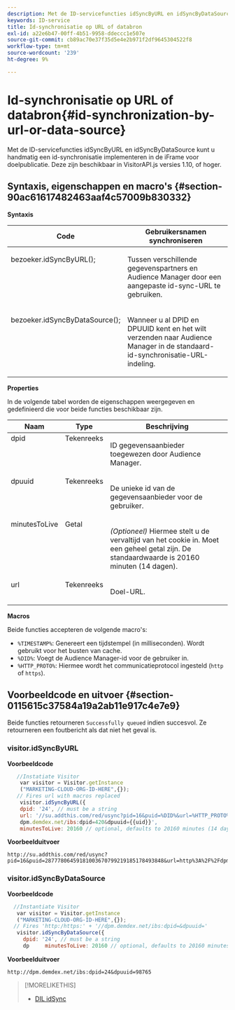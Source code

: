 ```yaml
---
description: Met de ID-servicefuncties idSyncByURL en idSyncByDataSource kunt u handmatig een id-synchronisatie implementeren in de iFrame voor doelpublicatie. Deze zijn beschikbaar in VisitorAPI.js versies 1.10, of hoger.
keywords: ID-service
title: Id-synchronisatie op URL of databron
exl-id: a22e6b47-00ff-4b51-9958-ddeccc1e507e
source-git-commit: cb89ac70e37f35d5e4e2b971f2df9645304522f8
workflow-type: tm+mt
source-wordcount: '239'
ht-degree: 9%

---
```


# Id-synchronisatie op URL of databron{#id-synchronization-by-url-or-data-source}

Met de ID-servicefuncties idSyncByURL en idSyncByDataSource kunt u handmatig een id-synchronisatie implementeren in de iFrame voor doelpublicatie. Deze zijn beschikbaar in VisitorAPI.js versies 1.10, of hoger.

## Syntaxis, eigenschappen en macro&#39;s {#section-90ac61617482463aaf4c57009b830332}

**Syntaxis**

<table id="table_ADC7501511914805A6A6B24B2DFEBA51"> 
 <thead> 
  <tr> 
   <th colname="col1" class="entry"> Code </th> 
   <th colname="col2" class="entry"> Gebruikersnamen synchroniseren </th> 
  </tr> 
 </thead>
 <tbody> 
  <tr valign="top"> 
   <td colname="col1"> <p> <span class="codeph"> bezoeker.idSyncByURL(); </span> </p> </td> 
   <td colname="col2"> <p>Tussen verschillende gegevenspartners en <span class="keyword"> Audience Manager </span> door een aangepaste id-sync-URL te gebruiken. </p> </td> 
  </tr> 
  <tr valign="top"> 
   <td colname="col1"> <p> <span class="codeph"> bezoeker.idSyncByDataSource(); </span> </p> </td> 
   <td colname="col2"> <p>Wanneer u al DPID en DPUUID kent en het wilt verzenden naar <span class="keyword"> Audience Manager </span> in de standaard-id-synchronisatie-URL-indeling. </p> <p></p> </td> 
  </tr> 
 </tbody> 
</table>

**Properties**

In de volgende tabel worden de eigenschappen weergegeven en gedefinieerd die voor beide functies beschikbaar zijn.

<table id="table_5343BE784E694C67B09A0A8878CF8001"> 
 <thead> 
  <tr> 
   <th colname="col1" class="entry"> Naam </th> 
   <th colname="col2" class="entry"> Type </th> 
   <th colname="col3" class="entry"> Beschrijving </th> 
  </tr> 
 </thead>
 <tbody> 
  <tr valign="top"> 
   <td colname="col1"> <span class="codeph"> dpid </span> </td> 
   <td colname="col2"> Tekenreeks </td> 
   <td colname="col3"> <p>ID gegevensaanbieder toegewezen door Audience Manager. </p> </td> 
  </tr> 
  <tr valign="top"> 
   <td colname="col1"> <span class="codeph"> dpuuid </span> </td> 
   <td colname="col2"> Tekenreeks </td> 
   <td colname="col3"> <p>De unieke id van de gegevensaanbieder voor de gebruiker. </p> </td> 
  </tr> 
  <tr valign="top"> 
   <td colname="col1"> <span class="codeph"> minutesToLive </span> </td> 
   <td colname="col2"> Getal </td> 
   <td colname="col3"> <p> <i>(Optioneel)</i> Hiermee stelt u de vervaltijd van het cookie in. Moet een geheel getal zijn. De standaardwaarde is 20160 minuten (14 dagen). </p> </td> 
  </tr> 
  <tr valign="top"> 
   <td colname="col1"> <span class="codeph"> url </span> </td> 
   <td colname="col2"> Tekenreeks </td> 
   <td colname="col3"> <p>Doel-URL. </p> </td> 
  </tr> 
 </tbody> 
</table>

**Macros**

Beide functies accepteren de volgende macro&#39;s:

* `%TIMESTAMP%`: Genereert een tijdstempel (in milliseconden). Wordt gebruikt voor het busten van cache.
* `%DID%`: Voegt de Audience Manager-id voor de gebruiker in.
* `%HTTP_PROTO%`: Hiermee wordt het communicatieprotocol ingesteld (`http` of `https`).

## Voorbeeldcode en uitvoer {#section-0115615c37584a19a2ab11e917c4e7e9}

Beide functies retourneren `Successfully queued` indien succesvol. Ze retourneren een foutbericht als dat niet het geval is.

### visitor.idSyncByURL

**Voorbeeldcode**

```javascript
   //Instatiate Visitor
    var visitor = Visitor.getInstance
    ("MARKETING-CLOUD-ORG-ID-HERE",{}); 
   // Fires url with macros replaced 
    visitor.idSyncByURL({ 
    dpid: '24', // must be a string 
    url: '//su.addthis.com/red/usync?pid=16&puid=%DID%&url=%HTTP_PROTO%://
    dpm.demdex.net/ibs:dpid=420&dpuuid={{uid}}', 
    minutesToLive: 20160 // optional, defaults to 20160 minutes (14 days) });
```

**Voorbeelduitvoer**

```
http://su.addthis.com/red/usync?pid=16&puid=28777806459181003670799219185178493848&url=http%3A%2F%2Fdpm.demdex.net%2Fibs%3Adpid%3D420%26dpuuid%3D%7B%7Buid%7D%7D
```

### visitor.idSyncByDataSource

**Voorbeeldcode**

```javascript
  //Instantiate Visitor
   var visitor = Visitor.getInstance
   ("MARKETING-CLOUD-ORG-ID-HERE",{}); 
  // Fires 'http:/https:' + '//dpm.demdex.net/ibs:dpid=&dpuuid='
   visitor.idSyncByDataSource({ 
     dpid: '24', // must be a string
     dp     minutesToLive: 20160 // optional, defaults to 20160 minutes (14 days) });
```

**Voorbeelduitvoer**

```
http://dpm.demdex.net/ibs:dpid=24&dpuuid=98765
```

>[!MORELIKETHIS]
>
>* [DIL idSync](https://experienceleague.adobe.com/docs/audience-manager/user-guide/dil-api/dil-instance-methods.html#idsync)

